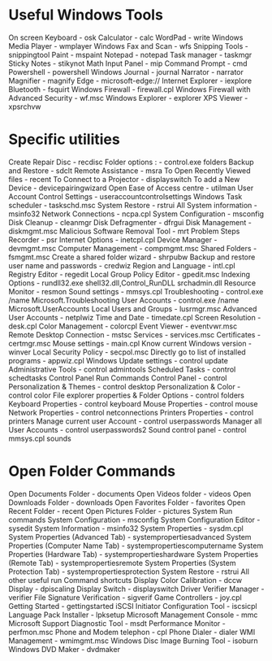 # Useful Windows Tools
On screen Keyboard - osk
Calculator - calc
WordPad - write
Windows Media Player - wmplayer
Windows Fax and Scan - wfs
Snipping Tools - snippingtool
Paint - mspaint
Notepad - notepad
Task manager - taskmgr
Sticky Notes - stikynot
Math Input Panel - mip
Command Prompt - cmd
Powershell - powershell
Windows Journal  - journal
Narrator - narrator
Magnifier - magnify
Edge - microsoft-edge://
Internet Explorer - iexplore
Bluetooth - fsquirt
Windows Firewall - firewall.cpl
Windows Firewall with Advanced Security -  wf.msc
Windows Explorer - explorer
XPS Viewer - xpsrchvw
# Specific utilities
Create Repair Disc - recdisc
Folder options : - control.exe folders
Backup and Restore - sdclt
Remote Assistance - msra
To Open Recently Viewed files - recent
To Connect to a Projector - displayswitch
To add a New Device - devicepairingwizard
Open Ease of Access centre - utilman
User Account Control Settings - useraccountcontrolsettings
Windows Task scheduler - taskschd.msc
System Restore - rstrui
All System information - msinfo32
Network Connections - ncpa.cpl
System Configuration - msconfig
Disk Cleanup - cleanmgr
Disk Defragmenter - dfrgui
Disk Management - diskmgmt.msc
Malicious Software Removal Tool - mrt
Problem Steps Recorder  - psr
Internet Options - inetcpl.cpl
Device Manager - devmgmt.msc
Computer Management - compmgmt.msc
Shared Folders  - fsmgmt.msc
Create a shared folder wizard - shrpubw
Backup and restore user name and passwords - credwiz
Region and Language -  intl.cpl
Registry Editor -  regedit
Local Group Policy Editor - gpedit.msc
Indexing Options - rundll32.exe shell32.dll,Control_RunDLL srchadmin.dll
Resource Monitor -  resmon
Sound settings - mmsys.cpl
Troubleshooting - control.exe /name Microsoft.Troubleshooting
User Accounts - control.exe /name Microsoft.UserAccounts
Local Users and Groups - lusrmgr.msc
Advanced User Accounts - netplwiz
Time and Date - timedate.cpl
Screen Resolution -  desk.cpl
Color Management - colorcpl
Event Viewer - eventvwr.msc
Remote Desktop Connection -  mstsc
Services  - services.msc
Certificates - certmgr.msc
Mouse settings - main.cpl
Know current Windows version - winver
Local Security Policy - secpol.msc
Directly go to list of installed programs -  appwiz.cpl
Windows Update settings - control update
Administrative Tools - control admintools
Scheduled Tasks - control schedtasks
Control Panel Run Commands
Control Panel - control
Personalization & Themes - control desktop
Personalization & Color - control color
File explorer properties & Folder Options - control folders
Keyboard Properties  - control keyboard
Mouse Properties - control mouse
Network Properties - control netconnections
Printers Properties - control printers
Manage current user Account - control userpasswords
Manager all User Accounts - control userpasswords2
 Sound control panel - control mmsys.cpl sounds
 

# Open Folder Commands
Open Documents Folder  - documents
Open Videos folder  - videos
Open Downloads Folder  - downloads
Open Favorites Folder -  favorites
Open Recent Folder  - recent
Open Pictures Folder  - pictures
System Run commands
System Configuration -  msconfig
System Configuration Editor  - sysedit
System Information -  msinfo32
System Properties  - sysdm.cpl
System Properties (Advanced Tab) -  systempropertiesadvanced
System Properties (Computer Name Tab)  - systempropertiescomputername
System Properties (Hardware Tab)  - systempropertieshardware
System Properties (Remote Tab)  - systempropertiesremote
System Properties (System Protection Tab)  - systempropertiesprotection
System Restore -  rstrui
All other useful run Command shortcuts
Display Color Calibration - dccw
Display - dpiscaling
Display Switch - displayswitch
Driver Verifier Manager - verifier
File Signature Verification - sigverif
Game Controllers - joy.cpl
Getting Started - gettingstarted
iSCSI Initiator Configuration Tool - iscsicpl
Language Pack Installer - lpksetup
Microsoft Management Console - mmc
Microsoft Support Diagnostic Tool - msdt
Performance Monitor - perfmon.msc
Phone and Modem telephon - cpl
Phone Dialer -  dialer
WMI Management  - wmimgmt.msc
Windows Disc Image Burning Tool -  isoburn
Windows DVD Maker -  dvdmaker
